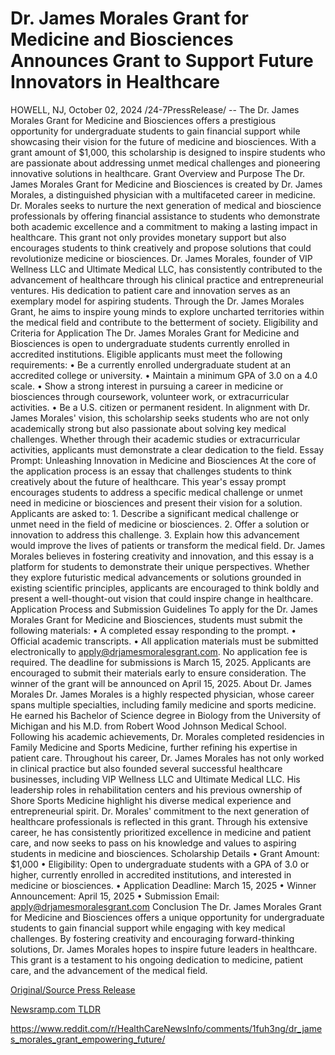 # Dr. James Morales Grant for Medicine and Biosciences Announces Grant to Support Future Innovators in Healthcare

HOWELL, NJ, October 02, 2024 /24-7PressRelease/ -- The Dr. James Morales Grant for Medicine and Biosciences offers a prestigious opportunity for undergraduate students to gain financial support while showcasing their vision for the future of medicine and biosciences. With a grant amount of $1,000, this scholarship is designed to inspire students who are passionate about addressing unmet medical challenges and pioneering innovative solutions in healthcare.  Grant Overview and Purpose The Dr. James Morales Grant for Medicine and Biosciences is created by Dr. James Morales, a distinguished physician with a multifaceted career in medicine. Dr. Morales seeks to nurture the next generation of medical and bioscience professionals by offering financial assistance to students who demonstrate both academic excellence and a commitment to making a lasting impact in healthcare. This grant not only provides monetary support but also encourages students to think creatively and propose solutions that could revolutionize medicine or biosciences.  Dr. James Morales, founder of VIP Wellness LLC and Ultimate Medical LLC, has consistently contributed to the advancement of healthcare through his clinical practice and entrepreneurial ventures. His dedication to patient care and innovation serves as an exemplary model for aspiring students. Through the Dr. James Morales Grant, he aims to inspire young minds to explore uncharted territories within the medical field and contribute to the betterment of society.  Eligibility and Criteria for Application The Dr. James Morales Grant for Medicine and Biosciences is open to undergraduate students currently enrolled in accredited institutions. Eligible applicants must meet the following requirements:  •	Be a currently enrolled undergraduate student at an accredited college or university. •	Maintain a minimum GPA of 3.0 on a 4.0 scale. •	Show a strong interest in pursuing a career in medicine or biosciences through coursework, volunteer work, or extracurricular activities. •	Be a U.S. citizen or permanent resident.  In alignment with Dr. James Morales' vision, this scholarship seeks students who are not only academically strong but also passionate about solving key medical challenges. Whether through their academic studies or extracurricular activities, applicants must demonstrate a clear dedication to the field.  Essay Prompt: Unleashing Innovation in Medicine and Biosciences At the core of the application process is an essay that challenges students to think creatively about the future of healthcare. This year's essay prompt encourages students to address a specific medical challenge or unmet need in medicine or biosciences and present their vision for a solution.  Applicants are asked to: 1.	Describe a significant medical challenge or unmet need in the field of medicine or biosciences. 2.	Offer a solution or innovation to address this challenge. 3.	Explain how this advancement would improve the lives of patients or transform the medical field.  Dr. James Morales believes in fostering creativity and innovation, and this essay is a platform for students to demonstrate their unique perspectives. Whether they explore futuristic medical advancements or solutions grounded in existing scientific principles, applicants are encouraged to think boldly and present a well-thought-out vision that could inspire change in healthcare.  Application Process and Submission Guidelines To apply for the Dr. James Morales Grant for Medicine and Biosciences, students must submit the following materials: •	A completed essay responding to the prompt. •	Official academic transcripts. •	All application materials must be submitted electronically to apply@drjamesmoralesgrant.com. No application fee is required.  The deadline for submissions is March 15, 2025. Applicants are encouraged to submit their materials early to ensure consideration. The winner of the grant will be announced on April 15, 2025.  About Dr. James Morales Dr. James Morales is a highly respected physician, whose career spans multiple specialties, including family medicine and sports medicine. He earned his Bachelor of Science degree in Biology from the University of Michigan and his M.D. from Robert Wood Johnson Medical School. Following his academic achievements, Dr. Morales completed residencies in Family Medicine and Sports Medicine, further refining his expertise in patient care.  Throughout his career, Dr. James Morales has not only worked in clinical practice but also founded several successful healthcare businesses, including VIP Wellness LLC and Ultimate Medical LLC. His leadership roles in rehabilitation centers and his previous ownership of Shore Sports Medicine highlight his diverse medical experience and entrepreneurial spirit.  Dr. Morales' commitment to the next generation of healthcare professionals is reflected in this grant. Through his extensive career, he has consistently prioritized excellence in medicine and patient care, and now seeks to pass on his knowledge and values to aspiring students in medicine and biosciences.  Scholarship Details •	Grant Amount: $1,000 •	Eligibility: Open to undergraduate students with a GPA of 3.0 or higher, currently enrolled in accredited institutions, and interested in medicine or biosciences. •	Application Deadline: March 15, 2025 •	Winner Announcement: April 15, 2025 •	Submission Email: apply@drjamesmoralesgrant.com  Conclusion The Dr. James Morales Grant for Medicine and Biosciences offers a unique opportunity for undergraduate students to gain financial support while engaging with key medical challenges. By fostering creativity and encouraging forward-thinking solutions, Dr. James Morales hopes to inspire future leaders in healthcare. This grant is a testament to his ongoing dedication to medicine, patient care, and the advancement of the medical field. 

[Original/Source Press Release](https://www.24-7pressrelease.com/press-release/514874/dr-james-morales-grant-for-medicine-and-biosciences-announces-grant-to-support-future-innovators-in-healthcare)
                    

[Newsramp.com TLDR](None) 

https://www.reddit.com/r/HealthCareNewsInfo/comments/1fuh3ng/dr_james_morales_grant_empowering_future/